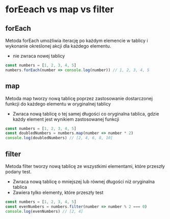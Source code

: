 # forEeach vs map vs filter

## forEach

Metoda forEach umożliwia iterację po każdym elemencie w tablicy i wykonanie określonej akcji dla każdego elementu.

- nie zwraca nowej tablicy

```js
const numbers = [1, 2, 3, 4, 5]
numbers.forEach(number => console.log(number)) // 1, 2, 3, 4, 5
```

## map

Metoda map tworzy nową tablicę poprzez zastosowanie dostarczonej funkcji do każdego elementu w oryginalnej tablicy

- Zwraca nową tablicę o tej samej długości co oryginalna tablica, gdzie każdy element jest wynikiem zastosowanej funkcji

```js
const numbers = [1, 2, 3, 4, 5]
const doubledNumbers = numbers.map(number => number * 2)
console.log(doubledNumbers) // [2, 4, 6, 8, 10]
```

## filter

Metoda filter tworzy nową tablicę ze wszystkimi elementami, które przeszły podany test.

- Zwraca nową tablicę o mniejszej lub równej długości niż oryginalna tablica
- Zawiera tylko elementy, które przeszły test

```js
const numbers = [1, 2, 3, 4, 5]
const evenNumbers = numbers.filter(number => number % 2 === 0)
console.log(evenNumbers) // [2, 4]
```

